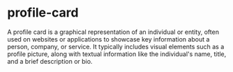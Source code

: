 # profile-card
A profile card is a graphical representation of an individual or entity, often used on websites or applications to showcase key information about a person, company, or service. It typically includes visual elements such as a profile picture, along with textual information like the individual's name, title, and a brief description or bio.
